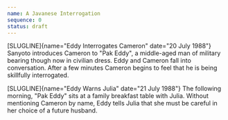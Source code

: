 ```yaml
---
name: A Javanese Interrogation
sequence: 0
status: draft
---
```


[SLUGLINE]{name="Eddy Interrogates Cameron" date="20 July 1988"} Sanyoto
introduces Cameron to "Pak Eddy", a middle-aged man of military bearing though now in civilian dress. Eddy and Cameron fall into conversation. After a few minutes Cameron begins to feel that he
is being skillfully interrogated.

[SLUGLINE]{name="Eddy Warns Julia" date="21 July 1988"} The following morning, "Pak Eddy" sits at a family breakfast table with Julia. Without mentioning Cameron by name,  Eddy tells
Julia that she must be careful in her choice of a future husband. 



